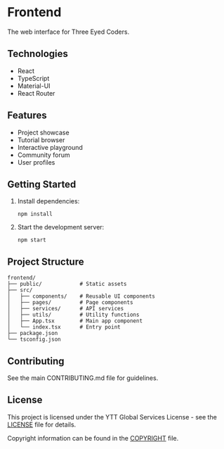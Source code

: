# Frontend

The web interface for Three Eyed Coders.

## Technologies

- React
- TypeScript
- Material-UI
- React Router

## Features

- Project showcase
- Tutorial browser
- Interactive playground
- Community forum
- User profiles

## Getting Started

1. Install dependencies:
   ```
   npm install
   ```

2. Start the development server:
   ```
   npm start
   ```

## Project Structure

```
frontend/
├── public/            # Static assets
├── src/
│   ├── components/    # Reusable UI components
│   ├── pages/         # Page components
│   ├── services/      # API services
│   ├── utils/         # Utility functions
│   ├── App.tsx        # Main app component
│   └── index.tsx      # Entry point
├── package.json
└── tsconfig.json
```

## Contributing

See the main CONTRIBUTING.md file for guidelines.

## License

This project is licensed under the YTT Global Services License - see the [LICENSE](../LICENSE) file for details.

Copyright information can be found in the [COPYRIGHT](../COPYRIGHT) file.
